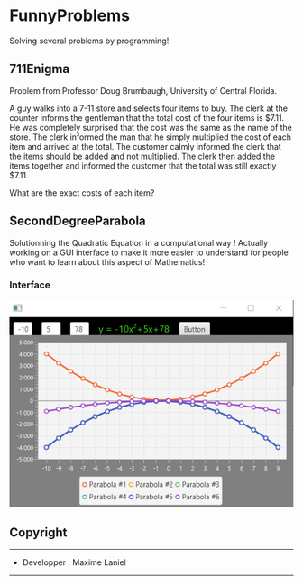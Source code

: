 # FunnyProblems
Solving several problems by programming!
  
## 711Enigma
Problem from Professor Doug Brumbaugh, University of Central Florida.

A guy walks into a 7-11 store and selects four items to buy. The clerk at the counter informs the gentleman that the total cost of the four items is $7.11. He was completely surprised that the cost was the same as the name of the store. The clerk informed the man that he simply multiplied the cost of each item and arrived at the total. The customer calmly informed the clerk that the items should be added and not multiplied. The clerk then added the items together and informed the customer that the total was still exactly $7.11.

What are the exact costs of each item?

## SecondDegreeParabola

Solutionning the Quadratic Equation in a computational way !
Actually working on a GUI interface to make it more easier to understand for people who want to learn about this aspect of Mathematics!  

### Interface

![picture](SecondDegreeParabola/src/Assets/Guiv1.png)


## Copyright
***
- Developper : Maxime Laniel 
***

